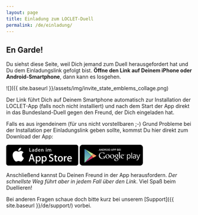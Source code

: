 ```yaml
---
layout: page
title: Einladung zum LOCLET-Duell
permalink: /de/einladung/
---
```


## En Garde!

Du siehst diese Seite, weil Dich jemand zum Duell herausgefordert hat und Du dem Einladungslink gefolgt bist.
**Öffne den Link auf Deinem iPhone oder Android-Smartphone**, dann kann es losgehen.
  
![]({{ site.baseurl }}/assets/img/invite_state_emblems_collage.png)

Der Link führt Dich auf Deinem Smartphone automatisch zur Installation der LOCLET-App (falls noch nicht installiert) 
und nach dem Start der App direkt in das Bundesland-Duell gegen den Freund, der Dich eingeladen hat.

Falls es aus irgendeinem (für uns nicht vorstellbaren ;-) Grund Probleme bei der Installation per Einladungslink geben 
sollte, kommst Du hier direkt zum Download der App:

<p>
    <a href="https://app.adjust.com/vo441g?redirect=https%3A%2F%2Fitunes.apple.com%2Fde%2Fapp%2Floclet%2Fid1003866444"
       title="LOCLET im App Store">
        <img class="download-badge" width="195" height="56" src="/assets/img/b_download_appstore.png"></a>
    <a class="download-badge"
       href="https://app.adjust.com/vo441g?redirect=https%3A%2F%2Fplay.google.com%2Fstore%2Fapps%2Fdetails%3Fid%3Dcom.loclet.android"
       title="LOCLET bei Google Play">
        <img class="download-badge" width="171" height="56" src="/assets/img/b_download_googleplay.png"></a>
</p>

Anschließend kannst Du Deinen Freund in der App herausfordern. _Der schnellste Weg führt aber in jedem Fall über den 
Link_. Viel Spaß beim Duellieren!

Bei anderen Fragen schaue doch bitte kurz bei unserem [Support]({{ site.baseurl }}/de/support/) vorbei.